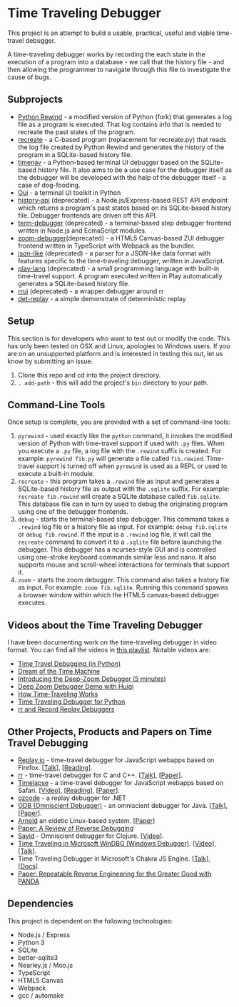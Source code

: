 # Time Traveling Debugger

This project is an attempt to build a usable, practical, useful and viable
time-travel debugger.

A time-traveling debugger works by recording the each state in the
execution of a program into a database - we call that the history file - 
and then allowing the programmer to navigate through this file to 
investigate the cause of bugs.

## Subprojects

* [Python Rewind](https://github.com/airportyh/cpython) - a modified version of Python (fork) that generates a log file as a program is executed. That log contains info that is needed to recreate the past
states of the program.
* [recreate](./recreate) - a C-based program (replacement for recreate.py) that reads the log file created by Python Rewind and generates the history of the program in a
SQLite-based history file.
* [timenav](./timenav) - a Python-based terminal UI debugger based on the SQLite-based history file. It also aims to be a use case for the debugger
itself as the debugger will be developed with the help of the debugger itself - a case of
dog-fooding.
* [Oui](./timenav/oui) - a terminal UI toolkit in Python
* [history-api](./history-api) (deprecated) - a Node.js/Express-based REST API endpoint which returns a program's past states based on its SQLite-based history file. Debugger frontends are driven
off this API.
* [term-debugger](./term-debugger) (deprecated) - a terminal-based step debugger frontend written in Node.js
and EcmaScript modules.
* [zoom-debugger](./zoom-debugger)(deprecated)  - a HTML5 Canvas-based ZUI debugger frontend written in TypeScript with Webpack as the bundler.
* [json-like](./json-like) (deprecated) - a parser for a JSON-like data format with features specific to
the time-traveling debugger, written in JavaScript.
* [play-lang](./play-lang) (deprecated) - a small programming language with built-in time-travel support.
A program executed written in Play automatically generates a SQLite-based history file.
* [rrui](./rrui) (deprecated) - a wrapper debugger around rr
* [det-replay](./det-replay) - a simple demonstrate of deterministic replay

## Setup

This section is for developers who want to test out or modify the code.
This has only been tested on OSX and Linux, apologies to Windows users. If you are on an unsupported
platform and is interested in testing this out, let us know by submitting an issue.

1. Clone this repo and cd into the project directory.
2. `. add-path` - this will add the project's `bin` directory to your path.

## Command-Line Tools

Once setup is complete, you are provided with a set of command-line tools:

1. `pyrewind` - used exactly like the `python` command, it invokes the modified version
of Python with time-travel support if used with `.py` files. When you execute a `.py` file,
a log file with the `.rewind` suffix is created. For example: `pyrewind fib.py` will generate
a file called `fib.rewind`. Time-travel support is turned off when `pyrewind` is used as a 
REPL or used to execute a built-in module.
2. `recreate` - this program takes a `.rewind` file as input and generates a SQLite-based
history file as output with the `.sqlite` suffix. For example: `recreate fib.rewind` will
create a SQLite database called `fib.sqlite`. This database file can in turn by used to
debug the originating program using one of the debugger frontends.
3. `debug` - starts the terminal-based step debugger. This command takes a `.rewind` log file or a history file as input. For example: `debug fib.sqlite` or `debug fib.rewind`. 
If the input is a `.rewind` log file, it will call the `recreate` command to convert it to
a `.sqlite` file before launching the debugger. This debugger has a ncurses-style GUI 
and is controlled using one-stroke keyboard commands similar less and nano. 
It also supports mouse and scroll-wheel interactions for terminals that support it.
4. `zoom` - starts the zoom debugger. This command also takes a history file as input. For
example: `zoom fib.sqlite`. Running this command spawns a browser window within which
the HTML5 canvas-based debugger executes.

## Videos about the Time Traveling Debugger

I have been documenting work on the time-traveling debugger in video format. You can find all the videos
in [this playlist](https://tobyho.com/video-series/Time-Traveling-Debugger.html). Notable videos are:

* [Time Travel Debugging (in Python)](https://www.youtube.com/watch?v=HlndMuAguEk)
* [Dream of the Time Machine](https://www.youtube.com/watch?v=xwhm7g9GjuY)
* [Introducing the Deep-Zoom Debugger (5 minutes)](https://www.youtube.com/watch?v=QE54x1ahHa4)
* [Deep Zoom Debugger Demo with Huiqi](https://www.youtube.com/watch?v=lVb9bt7wDy8)
* [How Time-Traveling Works](https://www.youtube.com/watch?v=u6HR_bQfzDE)
* [Time Traveling Debugger for Python](https://www.youtube.com/watch?v=h80C9zzyf7k)
* [rr and Record Replay Debuggers](https://www.youtube.com/watch?v=cCf7hiZvJrY)

## Other Projects, Products and Papers on Time Travel Debugging

* [Replay.io](https://replay.io/) - time-travel debugger for JavaScript webapps based on Firefox. [[Talk](https://www.youtube.com/watch?v=rDq1AN1kSn4)], [[Reading](https://trac.webkit.org/wiki/WebReplayMechanics)].
* [rr](https://rr-project.org/) - time-travel debugger for C and C++. [[Talk](https://www.youtube.com/watch?v=H4iNuufAe_8)], [[Paper](https://arxiv.org/pdf/1705.05937.pdf)].
* [Timelapse](https://github.com/burg/replay-staging) - a time-travel debugger for JavaScript webapps based on Safari. [[Video](https://www.youtube.com/watch?v=ugHAzyQ6H00)], [[Reading](https://trac.webkit.org/wiki/WebReplayMechanics)], [[Paper](https://homes.cs.washington.edu/~mernst/pubs/record-replay-uist2013.pdf)].
* [ozcode](https://oz-code.com/) - a replay debugger for .NET
* [ODB (Omniscient Debugger)](https://github.com/OmniscientDebugger/LewisOmniscientDebugger) - an omniscient debugger for Java. [[Talk](https://youtu.be/xpI8hIgOyko)], [[Paper](https://arxiv.org/abs/cs/0310016)].
* [Arnold](https://github.com/endplay/omniplay) an eidetic Linux-based system. [[Paper](https://www.cc.gatech.edu/~ddevecsery6/papers/devecsery14.pdf)]
* [Paper: A Review of Reverse Debugging](http://citeseerx.ist.psu.edu/viewdoc/summary?doi=10.1.1.338.3420)
* [Sayid](https://github.com/clojure-emacs/sayid) - Omniscient debugger for Clojure. [[Video](https://youtu.be/ipDhvd1NsmE)].
* [Time Traveling in Microsoft WinDBG (Windows Debugger)](https://docs.microsoft.com/en-us/windows-hardware/drivers/debugger/time-travel-debugging-overview). [[Video](https://channel9.msdn.com/Shows/Defrag-Tools/Defrag-Tools-185-Time-Travel-Debugging-Introduction)], [[Talk](https://www.youtube.com/watch?v=l1YJTg_A914)].
* Time Traveling Debugger in Microsoft's Chakra JS Engine. [[Talk](https://channel9.msdn.com/blogs/Marron/Time-Travel-Debugging-for-JavaScriptHTML)], [[Docs](https://github.com/nodejs/node-chakracore/blob/master/TTD-README.md)].
* [Paper: Repeatable Reverse Engineering for the Greater Good with PANDA](https://www.ll.mit.edu/sites/default/files/publication/doc/2018-04/2014_10_01_Dolan-Gavitt_B_TechReport_FP.pdf)

## Dependencies

This project is dependent on the following technologies:

* Node.js / Express
* Python 3
* SQLite
* better-sqlite3
* Nearley.js / Moo.js
* TypeScript
* HTML5 Canvas
* Webpack
* gcc / automake